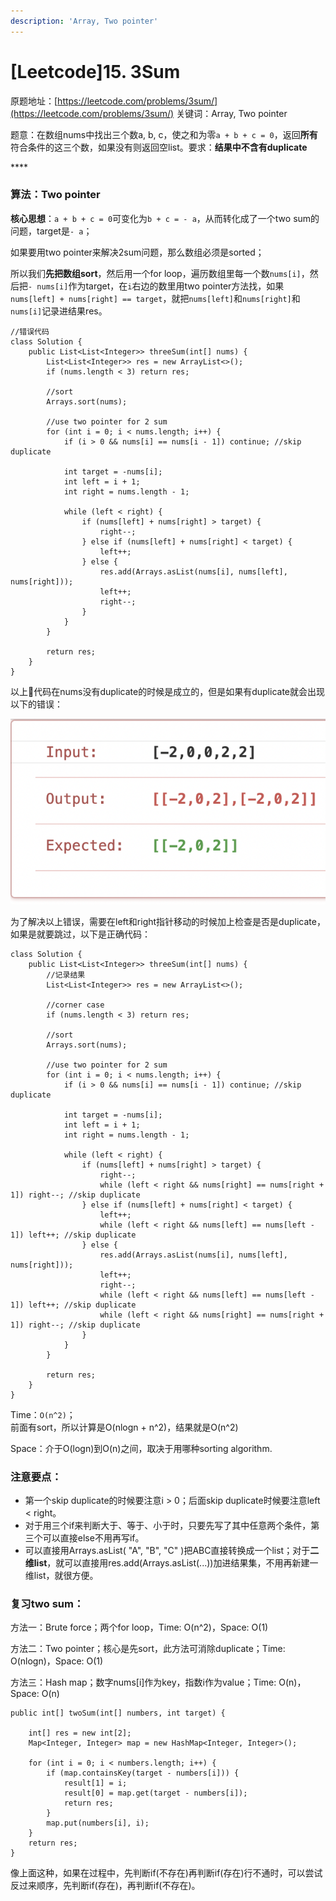 ```yaml
---
description: 'Array, Two pointer'
---
```


# \[Leetcode\]15. 3Sum

原题地址：[https://leetcode.com/problems/3sum/](https://leetcode.com/problems/3sum/) 关键词：Array, Two pointer

题意：在数组nums中找出三个数a, b, c，使之和为零`a + b + c = 0`，返回**所有**符合条件的这三个数，如果没有则返回空list。要求：**结果中不含有duplicate**

\*\*\*\*

### 算法：Two pointer

**核心思想**：`a + b + c = 0`可变化为`b + c = - a`，从而转化成了一个two sum的问题，target是`- a`；

如果要用two pointer来解决2sum问题，那么数组必须是sorted；

所以我们**先把数组sort**，然后用一个for loop，遍历数组里每一个数`nums[i]`，然后把`- nums[i]`作为target，在`i`右边的数里用two pointer方法找，如果`nums[left] + nums[right] == target`，就把`nums[left]`和`nums[right]`和`nums[i]`记录进结果res。

```text
//错误代码
class Solution {
    public List<List<Integer>> threeSum(int[] nums) {
        List<List<Integer>> res = new ArrayList<>();        
        if (nums.length < 3) return res;
        
        //sort
        Arrays.sort(nums);
        
        //use two pointer for 2 sum
        for (int i = 0; i < nums.length; i++) {
            if (i > 0 && nums[i] == nums[i - 1]) continue; //skip duplicate
            
            int target = -nums[i];
            int left = i + 1;
            int right = nums.length - 1;
            
            while (left < right) {
                if (nums[left] + nums[right] > target) {
                    right--;
                } else if (nums[left] + nums[right] < target) {
                    left++;
                } else {
                    res.add(Arrays.asList(nums[i], nums[left], nums[right]));
                    left++;
                    right--;
                }
            }
        }
        
        return res;
    }
}
```

以上代码在nums没有duplicate的时候是成立的，但是如果有duplicate就会出现以下的错误：

![](../.gitbook/assets/screen-shot-2021-01-26-at-4.34.22-pm.png)

为了解决以上错误，需要在left和right指针移动的时候加上检查是否是duplicate，如果是就要跳过，以下是正确代码：

```text
class Solution {
    public List<List<Integer>> threeSum(int[] nums) {
        //记录结果
        List<List<Integer>> res = new ArrayList<>();   
        
        //corner case
        if (nums.length < 3) return res;
        
        //sort
        Arrays.sort(nums);
        
        //use two pointer for 2 sum
        for (int i = 0; i < nums.length; i++) {
            if (i > 0 && nums[i] == nums[i - 1]) continue; //skip duplicate
            
            int target = -nums[i];
            int left = i + 1;
            int right = nums.length - 1;
            
            while (left < right) {
                if (nums[left] + nums[right] > target) {
                    right--;
                    while (left < right && nums[right] == nums[right + 1]) right--; //skip duplicate
                } else if (nums[left] + nums[right] < target) {
                    left++;
                    while (left < right && nums[left] == nums[left - 1]) left++; //skip duplicate
                } else {
                    res.add(Arrays.asList(nums[i], nums[left], nums[right]));
                    left++;
                    right--;
                    while (left < right && nums[left] == nums[left - 1]) left++; //skip duplicate
                    while (left < right && nums[right] == nums[right + 1]) right--; //skip duplicate
                }
            }
        }
        
        return res;
    }
}
```

Time：`O(n^2)`；  
前面有sort，所以计算是O\(nlogn + n^2\)，结果就是O\(n^2\)

Space：介于O\(logn\)到O\(n\)之间，取决于用哪种sorting algorithm.



### 注意要点：

* 第一个skip duplicate的时候要注意i &gt; 0；后面skip duplicate时候要注意left &lt; right。
* 对于用三个if来判断大于、等于、小于时，只要先写了其中任意两个条件，第三个可以直接else不用再写if。
* 可以直接用Arrays.asList\( "A", "B", "C" \)把ABC直接转换成一个list；对于**二维list**，就可以直接用res.add\(Arrays.asList\(...\)\)加进结果集，不用再新建一维list，就很方便。





### 复习two sum：

方法一：Brute force；两个for loop，Time: O\(n^2\)，Space: O\(1\)

方法二：Two pointer；核心是先sort，此方法可消除duplicate；Time: O\(nlogn\)，Space: O\(1\)

方法三：Hash map；数字nums\[i\]作为key，指数i作为value；Time: O\(n\)，Space: O\(n\)

```text
public int[] twoSum(int[] numbers, int target) {

    int[] res = new int[2];
    Map<Integer, Integer> map = new HashMap<Integer, Integer>();
    
    for (int i = 0; i < numbers.length; i++) {
        if (map.containsKey(target - numbers[i])) {
            result[1] = i;
            result[0] = map.get(target - numbers[i]);
            return res;
        }
        map.put(numbers[i], i);
    }
    return res;
}
```

像上面这种，如果在过程中，先判断if\(不存在\)再判断if\(存在\)行不通时，可以尝试反过来顺序，先判断if\(存在\)，再判断if\(不存在\)。



